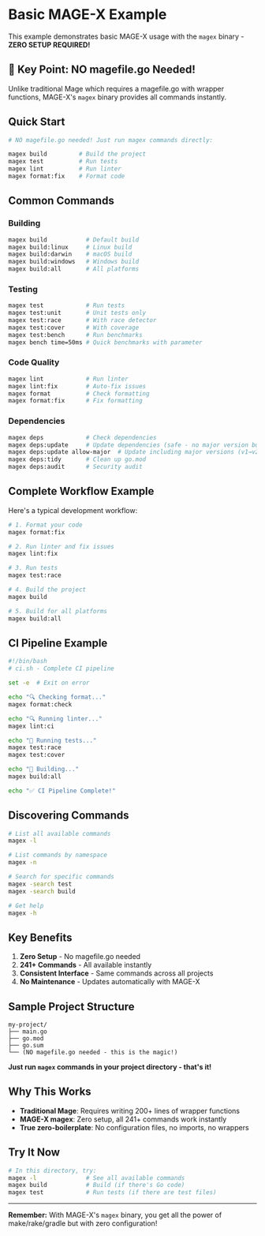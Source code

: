 # Basic MAGE-X Example

This example demonstrates basic MAGE-X usage with the `magex` binary - **ZERO SETUP REQUIRED!**

## 🎯 Key Point: NO magefile.go Needed!

Unlike traditional Mage which requires a magefile.go with wrapper functions, MAGE-X's `magex` binary provides all commands instantly.

## Quick Start

```bash
# NO magefile.go needed! Just run magex commands directly:

magex build         # Build the project
magex test          # Run tests
magex lint          # Run linter
magex format:fix    # Format code
```

## Common Commands

### Building
```bash
magex build           # Default build
magex build:linux     # Linux build
magex build:darwin    # macOS build
magex build:windows   # Windows build
magex build:all       # All platforms
```

### Testing
```bash
magex test            # Run tests
magex test:unit       # Unit tests only
magex test:race       # With race detector
magex test:cover      # With coverage
magex test:bench      # Run benchmarks
magex bench time=50ms # Quick benchmarks with parameter
```

### Code Quality
```bash
magex lint            # Run linter
magex lint:fix        # Auto-fix issues
magex format          # Check formatting
magex format:fix      # Fix formatting
```

### Dependencies
```bash
magex deps            # Check dependencies
magex deps:update     # Update dependencies (safe - no major version bumps)
magex deps:update allow-major  # Update including major versions (v1→v2, etc)
magex deps:tidy       # Clean up go.mod
magex deps:audit      # Security audit
```

## Complete Workflow Example

Here's a typical development workflow:

```bash
# 1. Format your code
magex format:fix

# 2. Run linter and fix issues
magex lint:fix

# 3. Run tests
magex test:race

# 4. Build the project
magex build

# 5. Build for all platforms
magex build:all
```

## CI Pipeline Example

```bash
#!/bin/bash
# ci.sh - Complete CI pipeline

set -e  # Exit on error

echo "🔍 Checking format..."
magex format:check

echo "🔍 Running linter..."
magex lint:ci

echo "🧪 Running tests..."
magex test:race
magex test:cover

echo "🔨 Building..."
magex build:all

echo "✅ CI Pipeline Complete!"
```

## Discovering Commands

```bash
# List all available commands
magex -l

# List commands by namespace
magex -n

# Search for specific commands
magex -search test
magex -search build

# Get help
magex -h
```

## Key Benefits

1. **Zero Setup** - No magefile.go needed
2. **241+ Commands** - All available instantly
3. **Consistent Interface** - Same commands across all projects
4. **No Maintenance** - Updates automatically with MAGE-X

## Sample Project Structure

```
my-project/
├── main.go
├── go.mod
├── go.sum
└── (NO magefile.go needed - this is the magic!)
```

**Just run `magex` commands in your project directory - that's it!**

## Why This Works

- **Traditional Mage**: Requires writing 200+ lines of wrapper functions
- **MAGE-X magex**: Zero setup, all 241+ commands work instantly
- **True zero-boilerplate**: No configuration files, no imports, no wrappers

## Try It Now

```bash
# In this directory, try:
magex -l              # See all available commands
magex build           # Build (if there's Go code)
magex test            # Run tests (if there are test files)
```

---

**Remember:** With MAGE-X's `magex` binary, you get all the power of make/rake/gradle but with zero configuration!
